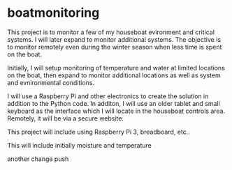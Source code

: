 # boatmonitoring
This project is to monitor a few of my houseboat evironment and critical systems. I will later expand to monitor additional systems.
The objective is to monitor remotely even during the winter season when less time is spent on the boat.

Initially, I will setup monitoring of temperature and water at limited locations on the boat, then expand to monitor additional locations as well as system and evnironmental conditions.

I will use a Raspberry Pi and other electronics to create the solution in addition to the Python code.
In additon, I will use an older tablet and small keyboard as the interface which I will locate in the houseboat controls area.    Remotely, it will be via a secure website.

This project will include using Raspberry Pi 3, breadboard, etc..

This will include initially moisture and temperature

another change push
